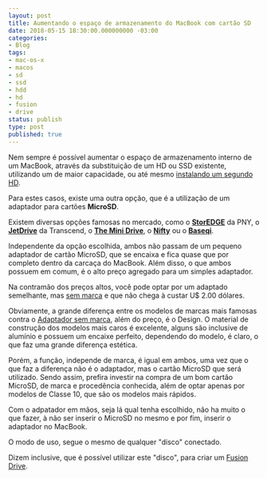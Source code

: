 ```yaml
---
layout: post
title: Aumentando o espaço de armazenamento do MacBook com cartão SD
date: 2018-05-15 18:30:00.000000000 -03:00
categories:
- Blog
tags:
- mac-os-x
- macos
- sd
- ssd
- hdd
- hd
- fusion
- drive
status: publish
type: post
published: true
---
```


Nem sempre é possível aumentar o espaço de armazenamento interno de um MacBook, através da substituição de um HD ou SSD existente, utilizando um de maior capacidade, ou até mesmo [instalando um segundo HD](http://www.maiconschmitz.com.br/blog/2017/04/28/instalando-2-hd-em-macbook-pro-mid-2011/).

Para estes casos, existe uma outra opção, que é a utilização de um adaptador para cartões **MicroSD**.

Existem diversas opções famosas no mercado, como o [**StorEDGE**](http://www.pny.eu/consumer/explore-all-products/apple-accessories/231-storedge-128gb) da PNY, o [**JetDrive**](http://www.transcend-info.com/apple/jetdrivelite/) da Transcend, o [**The Mini Drive**](http://www.theminidrive.com/), o [**Nifty**](http://minidrive.bynifty.com/) ou o [**Baseqi**](http://www.baseqi.com).

Independente da opção escolhida, ambos não passam de um pequeno adaptador de cartão MicroSD, que se encaixa e fica quase que por completo dentro da carcaça do MacBook. Além disso, o que ambos possuem em comum, é o alto preço agregado para um simples adaptador.

Na contramão dos preços altos, você pode optar por um adaptado semelhante, mas [sem marca](https://www.ebay.com/sch/i.html?_from=R40&_trksid=p2323847.m570.l1313.TR10.TRC2.A0.H0.XMicro+.TRS2&_nkw=Micro+SD+Card+Adapter+For+MacBook&_sacat=0) e que não chega à custar U$ 2.00 dólares.

Obviamente, a grande diferença entre os modelos de marcas mais famosas contra o [Adaptador sem marca](https://www.ebay.com/sch/i.html?_from=R40&_trksid=p2323847.m570.l1313.TR10.TRC2.A0.H0.XMicro+.TRS2&_nkw=Micro+SD+Card+Adapter+For+MacBook&_sacat=0), além do preço, é o Design.
O material de construção dos modelos mais caros é excelente, alguns são inclusive de alumínio e possuem um encaixe perfeito, dependendo do modelo, é claro, o que faz uma grande diferença estética.

Porém, a função, independe de marca, é igual em ambos, uma vez que o que faz a diferença não é o adaptador, mas o cartão MicroSD que será utilizado.
Sendo assim, prefira investir na compra de um bom cartão MicroSD, de marca e procedência conhecida, além de optar apenas por modelos de Classe 10, que são os modelos mais rápidos.

Com o adpatador em mãos, seja lá qual tenha escolhido, não ha muito o que fazer, à não ser inserir o MicroSD no mesmo e por fim, inserir o adaptador no MacBook.

O modo de uso, segue o mesmo de qualquer "disco" conectado.

Dizem inclusive, que é possível utilizar este "disco", para criar um [Fusion Drive](http://www.maiconschmitz.com.br/blog/2017/07/03/unindo-um-ssd-com-um-hd-e-criando-um-fusion-drive-no-mac/ "Unindo um SSD com um HD e criando um Fusion Drive no Mac").